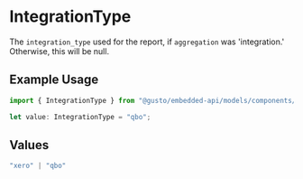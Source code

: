 # IntegrationType

The `integration_type` used for the report, if `aggregation` was 'integration.' Otherwise, this will be null.

## Example Usage

```typescript
import { IntegrationType } from "@gusto/embedded-api/models/components/generalledgerreport.js";

let value: IntegrationType = "qbo";
```

## Values

```typescript
"xero" | "qbo"
```